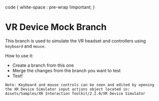 code {
  white-space : pre-wrap !important;
}

# VR Device Mock Branch

This branch is used to simulate the VR headset and controllers using `keyboard` and `mouse`.

How to use it:
- Create a branch from this one
- Merge the changes from the branch you want to test
- Test!

```
Note: Keyboard and mouse controls can be seen and edited by opening the XR Device Simulator input actions object located in:
Assets/Samples/XR Interaction Toolkit/2.2.0/XR Device Simulator
```